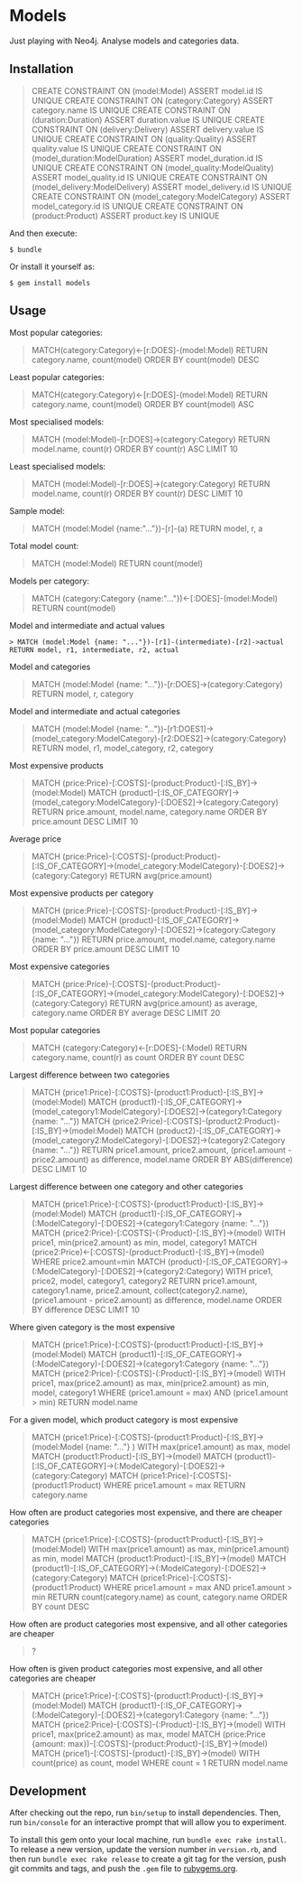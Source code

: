 # Models

Just playing with Neo4j. Analyse models and categories data.

## Installation

> CREATE CONSTRAINT ON (model:Model) ASSERT model.id IS UNIQUE
> CREATE CONSTRAINT ON (category:Category) ASSERT category.name IS UNIQUE
> CREATE CONSTRAINT ON (duration:Duration) ASSERT duration.value IS UNIQUE
> CREATE CONSTRAINT ON (delivery:Delivery) ASSERT delivery.value IS UNIQUE
> CREATE CONSTRAINT ON (quality:Quality) ASSERT quality.value IS UNIQUE
> CREATE CONSTRAINT ON (model_duration:ModelDuration) ASSERT model_duration.id IS UNIQUE
> CREATE CONSTRAINT ON (model_quality:ModelQuality) ASSERT model_quality.id IS UNIQUE
> CREATE CONSTRAINT ON (model_delivery:ModelDelivery) ASSERT model_delivery.id IS UNIQUE
> CREATE CONSTRAINT ON (model_category:ModelCategory) ASSERT model_category.id IS UNIQUE
> CREATE CONSTRAINT ON (product:Product) ASSERT product.key IS UNIQUE

And then execute:

    $ bundle

Or install it yourself as:

    $ gem install models

## Usage

Most popular categories:

> MATCH(category:Category)<-[r:DOES]-(model:Model) RETURN category.name, count(model) ORDER BY count(model) DESC

Least popular categories:

> MATCH(category:Category)<-[r:DOES]-(model:Model) RETURN category.name, count(model) ORDER BY count(model) ASC

Most specialised models:

> MATCH (model:Model)-[r:DOES]->(category:Category) RETURN model.name, count(r) ORDER BY count(r) ASC LIMIT 10

Least specialised models:

> MATCH (model:Model)-[r:DOES]->(category:Category) RETURN model.name, count(r) ORDER BY count(r) DESC LIMIT 10

Sample model:

> MATCH (model:Model {name:"..."})-[r]-(a) RETURN model, r, a

Total model count:

> MATCH (model:Model) RETURN count(model)

Models per category:

> MATCH (category:Category {name:"..."})<-[:DOES]-(model:Model) RETURN count(model)

Model and intermediate and actual values

    > MATCH (model:Model {name: "..."})-[r1]-(intermediate)-[r2]->actual RETURN model, r1, intermediate, r2, actual

Model and categories

> MATCH (model:Model {name: "..."})-[r:DOES]->(category:Category) RETURN model, r, category

Model and intermediate and actual categories

> MATCH (model:Model {name: "..."})-[r1:DOES1]->(model_category:ModelCategory)-[r2:DOES2]->(category:Category) RETURN model, r1, model_category, r2, category

Most expensive products

> MATCH (price:Price)-[:COSTS]-(product:Product)-[:IS_BY]->(model:Model)
> MATCH (product)-[:IS_OF_CATEGORY]->(model_category:ModelCategory)-[:DOES2]->(category:Category) RETURN price.amount, model.name, category.name ORDER BY price.amount DESC LIMIT 10

Average price

> MATCH (price:Price)-[:COSTS]-(product:Product)-[:IS_OF_CATEGORY]->(model_category:ModelCategory)-[:DOES2]->(category:Category) RETURN avg(price.amount)

Most expensive products per category

> MATCH (price:Price)-[:COSTS]-(product:Product)-[:IS_BY]->(model:Model)
> MATCH (product)-[:IS_OF_CATEGORY]->(model_category:ModelCategory)-[:DOES2]->(category:Category {name: "..."}) RETURN price.amount, model.name, category.name ORDER BY price.amount DESC LIMIT 10

Most expensive categories

> MATCH (price:Price)-[:COSTS]-(product:Product)-[:IS_OF_CATEGORY]->(model_category:ModelCategory)-[:DOES2]->(category:Category) RETURN avg(price.amount) as average, category.name ORDER BY average DESC LIMIT 20

Most popular categories

> MATCH (category:Category)<-[r:DOES]-(:Model) RETURN category.name, count(r) as count ORDER BY count DESC

Largest difference between two categories

> MATCH (price1:Price)-[:COSTS]-(product1:Product)-[:IS_BY]->(model:Model)
> MATCH (product1)-[:IS_OF_CATEGORY]->(model_category1:ModelCategory)-[:DOES2]->(category1:Category {name: "..."})
> MATCH (price2:Price)-[:COSTS]-(product2:Product)-[:IS_BY]->(model:Model)
> MATCH (product2)-[:IS_OF_CATEGORY]->(model_category2:ModelCategory)-[:DOES2]->(category2:Category {name: "..."})
> RETURN price1.amount, price2.amount, (price1.amount - price2.amount) as difference, model.name ORDER BY ABS(difference) DESC LIMIT 10

Largest difference between one category and other categories

> MATCH (price1:Price)-[:COSTS]-(product1:Product)-[:IS_BY]->(model:Model)
> MATCH (product1)-[:IS_OF_CATEGORY]->(:ModelCategory)-[:DOES2]->(category1:Category {name: "..."})
> MATCH (price2:Price)-[:COSTS]-(:Product)-[:IS_BY]->(model)
> WITH price1, min(price2.amount) as min, model, category1
> MATCH (price2:Price)<-[:COSTS]-(product:Product)-[:IS_BY]->(model) WHERE price2.amount=min
> MATCH (product)-[:IS_OF_CATEGORY]->(:ModelCategory)-[:DOES2]->(category2:Category)
> WITH price1, price2, model, category1, category2
> RETURN price1.amount, category1.name, price2.amount, collect(category2.name), (price1.amount - price2.amount) as difference, model.name ORDER BY difference DESC LIMIT 10

Where given category is the most expensive

> MATCH (price1:Price)-[:COSTS]-(product1:Product)-[:IS_BY]->(model:Model)
> MATCH (product1)-[:IS_OF_CATEGORY]->(:ModelCategory)-[:DOES2]->(category1:Category {name: "..."})
> MATCH (price2:Price)-[:COSTS]-(:Product)-[:IS_BY]->(model)
> WITH price1, max(price2.amount) as max, min(price2.amount) as min, model, category1
> WHERE (price1.amount = max) AND (price1.amount > min)
> RETURN model.name

For a given model, which product category is most expensive

> MATCH (price1:Price)-[:COSTS]-(product1:Product)-[:IS_BY]->(model:Model {name: "..."} )
> WITH max(price1.amount) as max, model
> MATCH (product1:Product)-[:IS_BY]->(model)
> MATCH (product1)-[:IS_OF_CATEGORY]->(:ModelCategory)-[:DOES2]->(category:Category)
> MATCH (price1:Price)-[:COSTS]-(product1:Product)
> WHERE price1.amount = max
> RETURN category.name

How often are product categories most expensive, and there are cheaper categories

> MATCH (price1:Price)-[:COSTS]-(product1:Product)-[:IS_BY]->(model:Model)
> WITH max(price1.amount) as max, min(price1.amount) as min, model
> MATCH (product1:Product)-[:IS_BY]->(model)
> MATCH (product1)-[:IS_OF_CATEGORY]->(:ModelCategory)-[:DOES2]->(category:Category)
> MATCH (price1:Price)-[:COSTS]-(product1:Product)
> WHERE price1.amount = max AND price1.amount > min
> RETURN count(category.name) as count, category.name ORDER BY count DESC

How often are product categories most expensive, and all other categories are cheaper

> ?

How often is given product categories most expensive, and all other categories are cheaper

> MATCH (price1:Price)-[:COSTS]-(product1:Product)-[:IS_BY]->(model:Model)
> MATCH (product1)-[:IS_OF_CATEGORY]->(:ModelCategory)-[:DOES2]->(category1:Category {name: "..."})
> MATCH (price2:Price)-[:COSTS]-(:Product)-[:IS_BY]->(model)
> WITH price1, max(price2.amount) as max, model
> MATCH (price:Price {amount: max})-[:COSTS]-(product:Product)-[:IS_BY]->(model)
> MATCH (price1)-[:COSTS]-(product)-[:IS_BY]->(model)
> WITH count(price) as count, model
> WHERE count = 1
> RETURN model.name


## Development

After checking out the repo, run `bin/setup` to install dependencies. Then, run `bin/console` for an interactive prompt that will allow you to experiment.

To install this gem onto your local machine, run `bundle exec rake install`. To release a new version, update the version number in `version.rb`, and then run `bundle exec rake release` to create a git tag for the version, push git commits and tags, and push the `.gem` file to [rubygems.org](https://rubygems.org).
